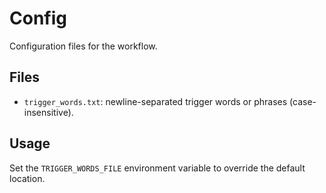 # Config

Configuration files for the workflow.

## Files
- `trigger_words.txt`: newline-separated trigger words or phrases (case-insensitive).

## Usage
Set the `TRIGGER_WORDS_FILE` environment variable to override the default location.
